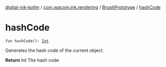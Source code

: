 [digital-ink-kotlin](../../index.md) / [com.wacom.ink.rendering](../index.md) / [BrushPrototype](index.md) / [hashCode](./hash-code.md)

# hashCode

`fun hashCode(): `[`Int`](https://kotlinlang.org/api/latest/jvm/stdlib/kotlin/-int/index.html)

Generates the hash code of the current object.

**Return**
Int The hash code

